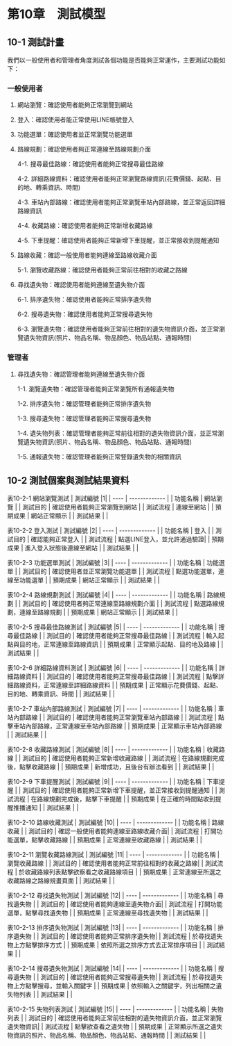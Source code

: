 # 第10章　測試模型
## 10-1 測試計畫
我們以一般使用者和管理者角度測試各個功能是否能夠正常運作，主要測試功能如下：


### 一般使用者
1. 網站瀏覽：確認使用者能夠正常瀏覽到網站
2. 登入：確認使用者能正常使用LINE帳號登入
3. 功能選單：確認使用者並正常瀏覽功能選單
4. 路線規劃：確認使用者夠正常連線至路線規劃介面
   
   4-1. 搜尋最佳路線：確認使用者能夠正常搜尋最佳路線
    
    4-2. 詳細路線資料：確認使用者能夠正常瀏覽路線資訊(花費價錢、起點、目的地、轉乘資訊、時間)
    
    4-3. 車站內部路線：確認使用者能夠正常瀏覽車站內部路線，並正常返回詳細路線資訊
    
    4-4. 收藏路線：確認使用者能夠正常新增收藏路線
    
    4-5. 下車提醒：確認使用者能夠正常新增下車提醒，並正常接收到提醒通知
    
5. 路線收藏：確認一般使用者能夠連線至路線收藏介面
    
    5-1. 瀏覽收藏路線：確認使用者能夠正常前往相對的收藏之路線
    
6. 尋找遺失物：確認使用者能夠連線至遺失物介面
    
    6-1. 排序遺失物：確認使用者能夠正常排序遺失物
    
    6-2. 搜尋遺失物：確認使用者能夠正常搜尋遺失物
    
    6-3. 瀏覽遺失物：確認使用者能夠正常前往相對的遺失物資訊介面，並正常瀏覽遺失物資訊(照片、物品名稱、物品顏色、物品站點、通報時間)

### 管理者
1. 尋找遺失物：確認管理者能夠連線至遺失物介面

    1-1. 瀏覽遺失物：確認管理者能夠正常瀏覽所有通報遺失物
    
    1-2. 排序遺失物：確認管理者能夠正常排序遺失物
    
    1-3. 搜尋遺失物：確認管理者能夠正常搜尋遺失物
    
    1-4. 遺失物列表：確認管理者能夠正常前往相對的遺失物資訊介面，並正常瀏覽遺失物資訊(照片、物品名稱、物品顏色、物品站點、通報時間)
    
    1-5. 通報遺失物：確認管理者能夠正常豋錄遺失物的相關資訊

## 10-2 測試個案與測試結果資料
表10-2-1 網站瀏覽測試
| 測試編號 |1|
| ---- | ------------- |
| 功能名稱 | 網站瀏覽          |
| 測試目的 | 確認使用者能夠正常瀏覽到網站 |
| 測試流程 | 連線至網站         |
| 預期成果 | 網站正常顯示        |
| 測試結果 |             |

表10-2-2 登入測試
| 測試編號 |2|
| ---- | ------------- |
| 功能名稱 | 登入          |
| 測試目的 | 確認能夠正常登入 |
| 測試流程 | 點選LINE登入，並允許通過驗證|
| 預期成果 | 進入登入狀態後連線至網站    |
| 測試結果 |             |

表10-2-3 功能選單測試
| 測試編號 |3|
| ---- | ------------- |
| 功能名稱 | 功能選單          |
| 測試目的 | 確認使用者並正常瀏覽功能選單 |
| 測試流程 | 點選功能選單，連線至功能選單        |
| 預期成果 | 網站正常顯示        |
| 測試結果 |             |

表10-2-4 路線規劃測試
| 測試編號 |4|
| ---- | ------------- |
| 功能名稱 | 路線規劃          |
| 測試目的 | 確認使用者夠正常連線至路線規劃介面 |
| 測試流程 | 點選路線規劃，連線至路線規劃      |
| 預期成果 | 網站正常顯示        |
| 測試結果 |             |

表10-2-5 搜尋最佳路線測試
| 測試編號 |5|
| ---- | ------------- |
| 功能名稱 | 搜尋最佳路線          |
| 測試目的 | 確認使用者能夠正常搜尋最佳路線 |
| 測試流程 | 輸入起點與目的地，正常連線至路線資訊      |
| 預期成果 | 正常顯示起點、目的地及路線  |
| 測試結果 |             |

表10-2-6 詳細路線資料測試
| 測試編號 |6|
| ---- | ------------- |
| 功能名稱 | 詳細路線資料          |
| 測試目的 | 確認使用者能夠正常搜尋最佳路線 |
| 測試流程 | 點擊詳細路線資料，正常連線至詳細路線資料      |
| 預期成果 | 正常顯示花費價錢、起點、目的地、轉乘資訊、時間  |
| 測試結果 |             |

表10-2-7 車站內部路線測試
| 測試編號 |7|
| ---- | ------------- |
| 功能名稱 | 車站內部路線          |
| 測試目的 | 確認使用者能夠正常瀏覽車站內部路線 |
| 測試流程 | 點擊車站內部路線，正常連線至車站內部路線      |
| 預期成果 | 正常顯示車站內部路線  |
| 測試結果 |             |

表10-2-8 收藏路線測試
| 測試編號 |8|
| ---- | ------------- |
| 功能名稱 | 收藏路線          |
| 測試目的 | 確認使用者能夠正常新增收藏路線 |
| 測試流程 | 在路線規劃完成後，點擊收藏路線      |
| 預期成果 | 新增成功，且後台有辦法看到  |
| 測試結果 |             |

表10-2-9 下車提醒測試
| 測試編號 |9|
| ---- | ------------- |
| 功能名稱 | 下車提醒          |
| 測試目的 | 確認使用者能夠正常新增下車提醒，並正常接收到提醒通知 |
| 測試流程 | 在路線規劃完成後，點擊下車提醒      |
| 預期成果 | 在正確的時間點收到提醒推播通知  |
| 測試結果 |             |

表10-2-10 路線收藏測試
| 測試編號 |10|
| ---- | ------------- |
| 功能名稱 | 路線收藏          |
| 測試目的 | 確認一般使用者能夠連線至路線收藏介面|
| 測試流程 | 打開功能選單，點擊收藏路線      |
| 預期成果 | 正常連線至收藏路線  |
| 測試結果 |             |

表10-2-11 瀏覽收藏路線測試
| 測試編號 |11|
| ---- | ------------- |
| 功能名稱 | 瀏覽收藏路線          |
| 測試目的 | 確認使用者能夠正常前往相對的收藏之路線|
| 測試流程 | 於收藏路線列表點擊欲察看之收藏路線項目     |
| 預期成果 | 正常連線至所選之收藏路線之路線規畫頁面  |
| 測試結果 |             |

表10-2-12 尋找遺失物測試
| 測試編號 |12|
| ---- | ------------- |
| 功能名稱 | 尋找遺失物          |
| 測試目的 | 確認使用者能夠連線至遺失物介面|
| 測試流程 | 打開功能選單，點擊尋找遺失物      |
| 預期成果 | 正常連線至尋找遺失物  |
| 測試結果 |             |

表10-2-13 排序遺失物測試
| 測試編號 |13|
| ---- | ------------- |
| 功能名稱 | 排序遺失物          |
| 測試目的 | 確認使用者能夠正常排序遺失物|
| 測試流程 | 於尋找遺失物上方點擊排序方式   |
| 預期成果 | 依照所選之排序方式去正常排序項目  |
| 測試結果 |             |

表10-2-14 搜尋遺失物測試
| 測試編號 |14|
| ---- | ------------- |
| 功能名稱 | 搜尋遺失物          |
| 測試目的 | 確認使用者能夠正常搜尋遺失物|
| 測試流程 | 於尋找遺失物上方點擊搜尋，並輸入關鍵字   |
| 預期成果 | 依照輸入之關鍵字，列出相關之遺失物列表  |
| 測試結果 |             |

表10-2-15 失物列表測試
| 測試編號 |15|
| ---- | ------------- |
| 功能名稱 | 失物列表          |
| 測試目的 | 確認使用者能夠正常前往相對的遺失物資訊介面，並正常瀏覽遺失物資訊|
| 測試流程 | 點擊欲查看之遺失物   |
| 預期成果 | 正常顯示所選之遺失物資訊的照片、物品名稱、物品顏色、物品站點、通報時間  |
| 測試結果 |             |
